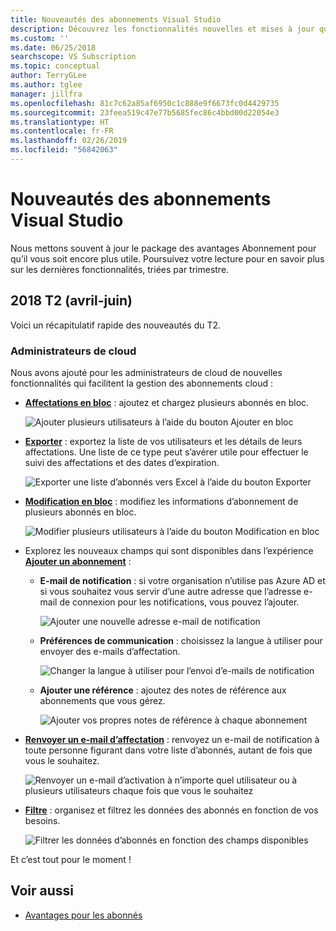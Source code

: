 ```yaml
---
title: Nouveautés des abonnements Visual Studio
description: Découvrez les fonctionnalités nouvelles et mises à jour que vous pouvez utiliser pour gérer les abonnements Visual Studio.
ms.custom: ''
ms.date: 06/25/2018
searchscope: VS Subscription
ms.topic: conceptual
author: TerryGLee
ms.author: tglee
manager: jillfra
ms.openlocfilehash: 81c7c62a85af6950c1c888e9f6673fc0d4429735
ms.sourcegitcommit: 23feea519c47e77b5685fec86c4bbd00d22054e3
ms.translationtype: HT
ms.contentlocale: fr-FR
ms.lasthandoff: 02/26/2019
ms.locfileid: "56842063"
---
```

# <a name="what39s-new-in-visual-studio-subscriptions"></a>Nouveautés des abonnements Visual Studio

Nous mettons souvent à jour le package des avantages Abonnement pour qu’il vous soit encore plus utile. Poursuivez votre lecture pour en savoir plus sur les dernières fonctionnalités, triées par trimestre.

## <a name="2018-q2-april-june"></a>2018 T2 (avril-juin)

Voici un récapitulatif rapide des nouveautés du T2.

### <a name="cloud-administrators"></a>Administrateurs de cloud

Nous avons ajouté pour les administrateurs de cloud de nouvelles fonctionnalités qui facilitent la gestion des abonnements cloud :

* [**Affectations en bloc**](/visualstudio/subscriptions/assign-license#bulk-assignments) : ajoutez et chargez plusieurs abonnés en bloc.

  ![Ajouter plusieurs utilisateurs à l’aide du bouton Ajouter en bloc](media/bulk-add-multiple-subscribers.png)

* [**Exporter**](/visualstudio/subscriptions/exporting-subscriptions) : exportez la liste de vos utilisateurs et les détails de leurs affectations. Une liste de ce type peut s’avérer utile pour effectuer le suivi des affectations et des dates d’expiration.

   ![Exporter une liste d’abonnés vers Excel à l’aide du bouton Exporter](media/export-subscriber-list-to-csv.png)


* [**Modification en bloc**](/visualstudio/subscriptions/edit-license#editing-multiple-subscribers-by-using-bulk-edit) : modifiez les informations d’abonnement de plusieurs abonnés en bloc.

  ![Modifier plusieurs utilisateurs à l’aide du bouton Modification en bloc](media/bulk-edit-multiple-subscribers.png)

* Explorez les nouveaux champs qui sont disponibles dans l’expérience [**Ajouter un abonnement**](assign-license.md) :

  * **E-mail de notification** : si votre organisation n’utilise pas Azure AD et si vous souhaitez vous servir d’une autre adresse que l’adresse e-mail de connexion pour les notifications, vous pouvez l’ajouter.

    ![Ajouter une nouvelle adresse e-mail de notification](media/add-new-subscriber-notification-email.png)

  * **Préférences de communication** : choisissez la langue à utiliser pour envoyer des e-mails d’affectation.

    ![Changer la langue à utiliser pour l’envoi d’e-mails de notification](media/change-subscriber-communication-preference.png)

  * **Ajouter une référence** : ajoutez des notes de référence aux abonnements que vous gérez.

    ![Ajouter vos propres notes de référence à chaque abonnement](media/add-subscriber-reference-notes.png)

* [**Renvoyer un e-mail d’affectation**](resend-assignment-email.md) : renvoyez un e-mail de notification à toute personne figurant dans votre liste d’abonnés, autant de fois que vous le souhaitez.

  ![Renvoyer un e-mail d’activation à n’importe quel utilisateur ou à plusieurs utilisateurs chaque fois que vous le souhaitez](media/resend-subscriber-activation-emails.png)

* [**Filtre**](search-license.md) : organisez et filtrez les données des abonnés en fonction de vos besoins.

  ![Filtrer les données d’abonnés en fonction des champs disponibles](media/filter-subscriber-data.png)

Et c’est tout pour le moment !

## <a name="see-also"></a>Voir aussi

* [Avantages pour les abonnés](subscriber-benefits.md)
